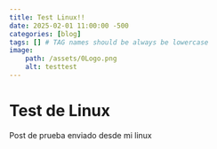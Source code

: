 ```yaml
---
title: Test Linux!!
date: 2025-02-01 11:00:00 -500
categories: [blog]
tags: [] # TAG names should be always be lowercase
image: 
    path: /assets/0Logo.png
    alt: testtest
---
```


# Test de Linux
Post de prueba enviado desde mi linux